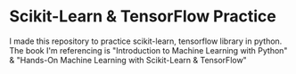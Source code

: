 # Scikit-Learn & TensorFlow Practice

I made this repository to practice scikit-learn, tensorflow library in python.
The book I'm referencing is "Introduction to Machine Learning with Python" & "Hands-On Machine Learning with Scikit-Learn & TensorFlow"

